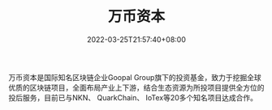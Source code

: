 ﻿---
weight: 
title: "万币资本"
description: "万币资本是国际知名区块链企业Goopal Group旗下的投资基金，致力于挖掘全球优质的区块链项目，全面布局产业上下游，结合生态资源为所投项目提供全方位的投后服务，目前已与NKN、 Q..."
date: 2022-03-25T21:57:40+08:00
lastmod: 2022-03-25T16:45:40+08:00
draft: false
authors: ["Metabd"]
featuredImage: "wanbiziben.png"
link: ""
tags: ["投资机构","万币资本"]
categories: ["navigation"]
navigation: ["投资机构"]
lightgallery: true
toc: true
pinned: false
recommend: false
recommend1: false
---
万币资本是国际知名区块链企业Goopal Group旗下的投资基金，致力于挖掘全球优质的区块链项目，全面布局产业上下游，结合生态资源为所投项目提供全方位的投后服务，目前已与NKN、 QuarkChain、 IoTex等20多个知名项目达成合作。
